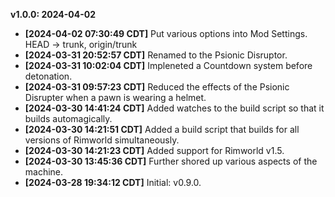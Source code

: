 **v1.0.0: 2024-04-02**

* **[2024-04-02 07:30:49 CDT]** Put various options into Mod Settings. HEAD -> trunk, origin/trunk
* **[2024-03-31 20:52:57 CDT]** Renamed to the Psionic Disruptor.
* **[2024-03-31 10:02:04 CDT]** Impleneted a Countdown system before detonation.
* **[2024-03-31 09:57:23 CDT]** Reduced the effects of the Psionic Disrupter when a pawn is wearing a helmet.
* **[2024-03-30 14:41:24 CDT]** Added watches to the build script so that it builds automagically.
* **[2024-03-30 14:21:51 CDT]** Added a build script that builds for all versions of Rimworld simultaneously.
* **[2024-03-30 14:21:23 CDT]** Added support for Rimworld v1.5.
* **[2024-03-30 13:45:36 CDT]** Further shored up various aspects of the machine.
* **[2024-03-28 19:34:12 CDT]** Initial: v0.9.0.
